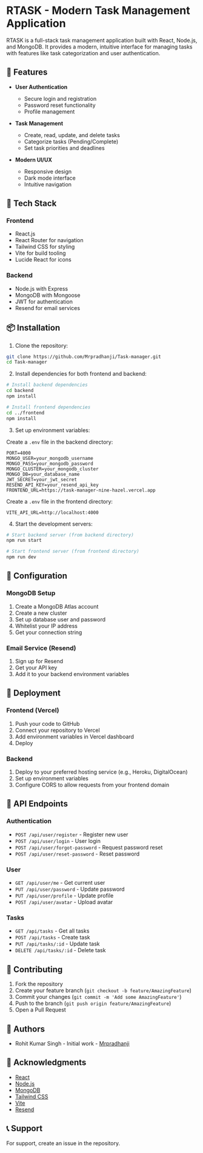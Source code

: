 # RTASK - Modern Task Management Application

RTASK is a full-stack task management application built with React, Node.js, and MongoDB. It provides a modern, intuitive interface for managing tasks with features like task categorization and user authentication.

## 🌟 Features

- **User Authentication**
  - Secure login and registration
  - Password reset functionality
  - Profile management

- **Task Management**
  - Create, read, update, and delete tasks
  - Categorize tasks (Pending/Complete)
  - Set task priorities and deadlines

- **Modern UI/UX**
  - Responsive design
  - Dark mode interface
  - Intuitive navigation

## 🚀 Tech Stack

### Frontend
- React.js
- React Router for navigation
- Tailwind CSS for styling
- Vite for build tooling
- Lucide React for icons

### Backend
- Node.js with Express
- MongoDB with Mongoose
- JWT for authentication
- Resend for email services

## 📦 Installation

1. Clone the repository:
```bash
git clone https://github.com/Mrpradhanji/Task-manager.git
cd Task-manager
```

2. Install dependencies for both frontend and backend:
```bash
# Install backend dependencies
cd backend
npm install

# Install frontend dependencies
cd ../frontend
npm install
```

3. Set up environment variables:

Create a `.env` file in the backend directory:
```env
PORT=4000
MONGO_USER=your_mongodb_username
MONGO_PASS=your_mongodb_password
MONGO_CLUSTER=your_mongodb_cluster
MONGO_DB=your_database_name
JWT_SECRET=your_jwt_secret
RESEND_API_KEY=your_resend_api_key
FRONTEND_URL=https://task-manager-nine-hazel.vercel.app
```

Create a `.env` file in the frontend directory:
```env
VITE_API_URL=http://localhost:4000
```

4. Start the development servers:

```bash
# Start backend server (from backend directory)
npm run start

# Start frontend server (from frontend directory)
npm run dev
```

## 🔧 Configuration

### MongoDB Setup
1. Create a MongoDB Atlas account
2. Create a new cluster
3. Set up database user and password
4. Whitelist your IP address
5. Get your connection string

### Email Service (Resend)
1. Sign up for Resend
2. Get your API key
3. Add it to your backend environment variables

## 🚀 Deployment

### Frontend (Vercel)
1. Push your code to GitHub
2. Connect your repository to Vercel
3. Add environment variables in Vercel dashboard
4. Deploy

### Backend
1. Deploy to your preferred hosting service (e.g., Heroku, DigitalOcean)
2. Set up environment variables
3. Configure CORS to allow requests from your frontend domain

## 📝 API Endpoints

### Authentication
- `POST /api/user/register` - Register new user
- `POST /api/user/login` - User login
- `POST /api/user/forgot-password` - Request password reset
- `POST /api/user/reset-password` - Reset password

### User
- `GET /api/user/me` - Get current user
- `PUT /api/user/password` - Update password
- `PUT /api/user/profile` - Update profile
- `POST /api/user/avatar` - Upload avatar

### Tasks
- `GET /api/tasks` - Get all tasks
- `POST /api/tasks` - Create task
- `PUT /api/tasks/:id` - Update task
- `DELETE /api/tasks/:id` - Delete task

## 🤝 Contributing

1. Fork the repository
2. Create your feature branch (`git checkout -b feature/AmazingFeature`)
3. Commit your changes (`git commit -m 'Add some AmazingFeature'`)
4. Push to the branch (`git push origin feature/AmazingFeature`)
5. Open a Pull Request

## 👥 Authors

- Rohit Kumar Singh - Initial work - [Mrpradhanji](https://github.com/Mrpradhanji)

## 🙏 Acknowledgments

- [React](https://reactjs.org/)
- [Node.js](https://nodejs.org/)
- [MongoDB](https://www.mongodb.com/)
- [Tailwind CSS](https://tailwindcss.com/)
- [Vite](https://vitejs.dev/)
- [Resend](https://resend.com/)

## 📞 Support

For support, create an issue in the repository.
